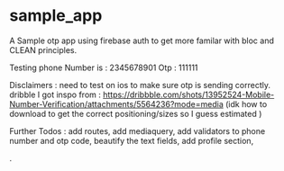 # sample_app

A Sample otp app using firebase auth to get more familar with bloc and CLEAN principles.

Testing phone Number is : 2345678901
Otp : 111111

Disclaimers : 
need to test on ios to make sure otp is sending correctly. 
dribble I got inspo from : https://dribbble.com/shots/13952524-Mobile-Number-Verification/attachments/5564236?mode=media (idk how to download to get the correct positioning/sizes so I guess estimated )

Further Todos : 
add routes,
add mediaquery, 
add validators to phone number and otp code,
beautify the text fields,
add profile section, 

.
